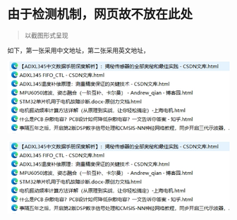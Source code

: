 # 由于检测机制，网页故不放在此处

> 以截图形式呈现

如下，第一张采用中文地址，第二张采用英文地址，

![web](../../5_图片存储/网页名称.png)

![WED](../../5_IMG/网页名称.png)
